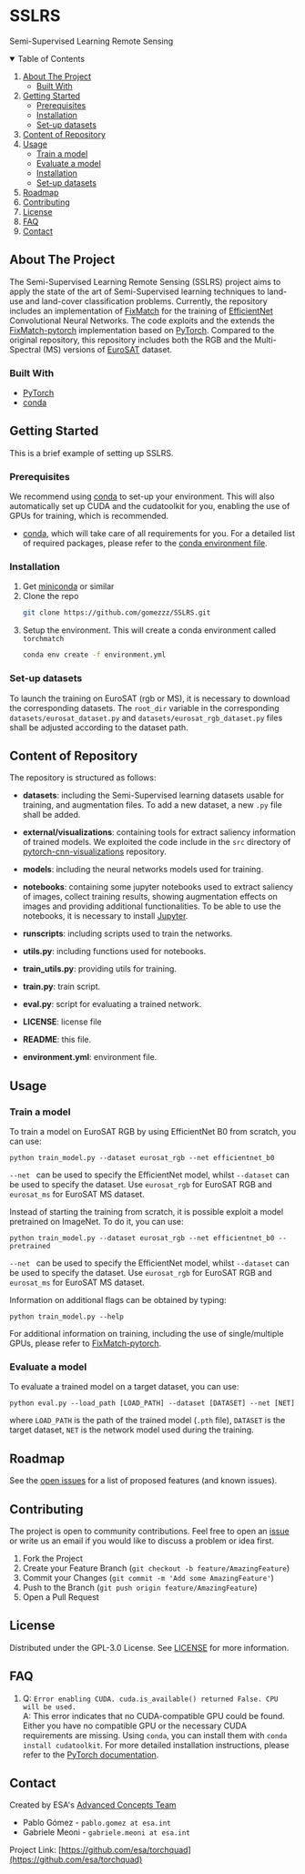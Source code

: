 # SSLRS
Semi-Supervised Learning Remote Sensing

<!--
*** Based on https://github.com/othneildrew/Best-README-Template
-->



<!-- TABLE OF CONTENTS -->
<details open="open">
  <summary>Table of Contents</summary>
  <ol>
    <li>
      <a href="#about-the-project">About The Project</a>
      <ul>
        <li><a href="#built-with">Built With</a></li>
      </ul>
    </li>
    <li>
      <a href="#getting-started">Getting Started</a>
      <ul>
        <li><a href="#prerequisites">Prerequisites</a></li>
        <li><a href="#installation">Installation</a></li>
        <li><a href="#set-up-datasets">Set-up datasets</a></li>
      </ul>
    </li>
    <li><a href="#content-of-repository">Content of Repository</a></li>
    <li><a href="#usage">Usage</a>
    <ul>
        <li><a href="#train-a-model">Train a model</a></li>
        <li><a href="#evaluate-a-model">Evaluate a model</a></li>
        <li><a href="#installation">Installation</a></li>
        <li><a href="#set-up-datasets">Set-up datasets</a></li>
      </ul>
    </li>
    <li><a href="#roadmap">Roadmap</a></li>
    <li><a href="#contributing">Contributing</a></li>
    <li><a href="#license">License</a></li>
    <li><a href="#FAQ">FAQ</a></li>
    <li><a href="#contact">Contact</a></li>
  </ol>
</details>



<!-- ABOUT THE PROJECT -->
## About The Project

The Semi-Supervised Learning Remote Sensing (SSLRS) project aims to apply the state of the art of Semi-Supervised learning techniques to land-use and land-cover classification problems. Currently, the repository includes an implementation of [FixMatch](https://arxiv.org/abs/2001.07685) for the training of [EfficientNet](https://arxiv.org/abs/1905.11946) Convolutional Neural Networks. The code exploits and the extends the [FixMatch-pytorch](https://github.com/LeeDoYup/FixMatch-pytorch) implementation based on [PyTorch](https://pytorch.org/). Compared to the original repository, this repository includes both the RGB and the Multi-Spectral (MS) versions of [EuroSAT](https://arxiv.org/abs/1709.00029) dataset.

### Built With

* [PyTorch](https://pytorch.org/)
* [conda](https://docs.conda.io/en/latest/)


<!-- GETTING STARTED -->
## Getting Started

This is a brief example of setting up SSLRS.

### Prerequisites

We recommend using [conda](https://docs.conda.io/en/latest/) to set-up your environment. This will also automatically set up CUDA and the cudatoolkit for you, enabling the use of GPUs for training, which is recommended.


* [conda](https://docs.conda.io/en/latest/), which will take care of all requirements for you. For a detailed list of required packages, please refer to the [conda environment file](https://github.com/gomezzz/SSLRS/blob/main/environment.yml).

### Installation

1. Get [miniconda](https://docs.conda.io/en/latest/miniconda.html) or similar
2. Clone the repo
   ```sh
   git clone https://github.com/gomezzz/SSLRS.git
   ```
3. Setup the environment. This will create a conda environment called `torchmatch`
   ```sh
   conda env create -f environment.yml
   ```

### Set-up datasets
To launch the training on EuroSAT (rgb or MS), it is necessary to download the corresponding datasets. The `root_dir` variable in the corresponding `datasets/eurosat_dataset.py` and `datasets/eurosat_rgb_dataset.py` files shall be adjusted according to the dataset path. 
  
<!-- Content of Repo -->
## Content of Repository

The repository is structured as follows: 

- **datasets**: including the Semi-Supervised learning datasets usable for training, and augmentation files. To add a new dataset, a new `.py` file shall be added.
- **external/visualizations**: containing tools for extract saliency information of trained models. We exploited the code include in the `src` directory of [pytorch-cnn-visualizations](https://github.com/utkuozbulak/pytorch-cnn-visualizations) repository.

- **models**: including the neural networks models used for training.
- **notebooks**: containing some jupyter notebooks used to extract saliency of images, collect training results, showing augmentation effects on images and providing additional functionalities. To be able to use the notebooks, it is necessary to install [Jupyter](https://jupyter.org/).
- **runscripts**: including scripts used to train the networks.
- **utils.py**: including functions used for notebooks.
- **train_utils.py**: providing utils for training.
- **train.py**: train script.
- **eval.py**: script for evaluating a trained network.
- **LICENSE**: license file
- **README**: this file.
- **environment.yml**: environment file. 


<!-- USAGE EXAMPLES -->
## Usage

### Train a model

To train a model on EuroSAT RGB by using EfficientNet B0 from scratch,  you can use: 
```
python train_model.py --dataset eurosat_rgb --net efficientnet_b0
```

`--net ` can be used to specify the EfficientNet model, whilst `--dataset` can be used to specify the dataset. Use `eurosat_rgb` for EuroSAT RGB and `eurosat_ms` for EuroSAT MS dataset.

Instead of starting the training from scratch, it is possible exploit a model pretrained on ImageNet. To do it,  you can use: 
```
python train_model.py --dataset eurosat_rgb --net efficientnet_b0 --pretrained
```

`--net ` can be used to specify the EfficientNet model, whilst `--dataset` can be used to specify the dataset. Use `eurosat_rgb` for EuroSAT RGB and `eurosat_ms` for EuroSAT MS dataset.

Information on additional flags can be obtained by typing:
```
python train_model.py --help
```

For additional information on training, including the use of single/multiple GPUs, please refer to [FixMatch-pytorch](https://github.com/LeeDoYup/FixMatch-pytorch).

### Evaluate a model

To evaluate a trained model on a target dataset, you can use:

```
python eval.py --load_path [LOAD_PATH] --dataset [DATASET] --net [NET]
```

where `LOAD_PATH` is the path of the trained model (`.pth` file), `DATASET` is the target dataset, `NET` is the network model used during the training.


## Roadmap

See the [open issues](https://github.com/gomezzz/SSLRS/issues) for a list of proposed features (and known issues).


<!-- CONTRIBUTING -->
## Contributing

The project is open to community contributions. Feel free to open an [issue](https://github.com/gomezzz/SSLRS/issues) or write us an email if you would like to discuss a problem or idea first.

1. Fork the Project
2. Create your Feature Branch (`git checkout -b feature/AmazingFeature`)
3. Commit your Changes (`git commit -m 'Add some AmazingFeature'`)
4. Push to the Branch (`git push origin feature/AmazingFeature`)
5. Open a Pull Request



<!-- LICENSE -->
## License

Distributed under the GPL-3.0 License. See [LICENSE](https://github.com/esa/torchquad/blob/main/LICENSE) for more information.


<!-- FAQ -->
## FAQ 

  1. Q: `Error enabling CUDA. cuda.is_available() returned False. CPU will be used.`  <br/>A: This error indicates that no CUDA-compatible GPU could be found. Either you have no compatible GPU or the necessary CUDA requirements are missing. Using `conda`, you can install them with `conda install cudatoolkit`. For more detailed installation instructions, please refer to the [PyTorch documentation](https://pytorch.org/get-started/locally/).




<!-- CONTACT -->
## Contact 

Created by ESA's [Advanced Concepts Team](https://www.esa.int/gsp/ACT/index.html)

- Pablo Gómez - `pablo.gomez at esa.int`
- Gabriele Meoni - `gabriele.meoni at esa.int`

Project Link: [https://github.com/esa/torchquad](https://github.com/esa/torchquad)



<!-- ACKNOWLEDGEMENTS 
This README was based on https://github.com/othneildrew/Best-README-Template
-->

